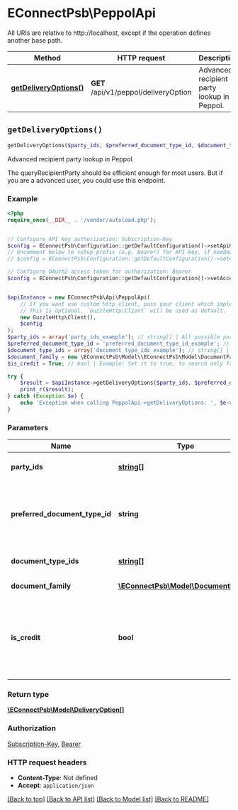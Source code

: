# EConnectPsb\PeppolApi

All URIs are relative to http://localhost, except if the operation defines another base path.

| Method | HTTP request | Description |
| ------------- | ------------- | ------------- |
| [**getDeliveryOptions()**](PeppolApi.md#getDeliveryOptions) | **GET** /api/v1/peppol/deliveryOption | Advanced recipient party lookup in Peppol. |


## `getDeliveryOptions()`

```php
getDeliveryOptions($party_ids, $preferred_document_type_id, $document_type_ids, $document_family, $is_credit): \EConnectPsb\Model\DeliveryOption[]
```

Advanced recipient party lookup in Peppol.

The queryRecipientParty should be efficient enough for most users. But if you are a advanced user, you could use this endpoint.

### Example

```php
<?php
require_once(__DIR__ . '/vendor/autoload.php');


// Configure API key authorization: Subscription-Key
$config = EConnectPsb\Configuration::getDefaultConfiguration()->setApiKey('Subscription-Key', 'YOUR_API_KEY');
// Uncomment below to setup prefix (e.g. Bearer) for API key, if needed
// $config = EConnectPsb\Configuration::getDefaultConfiguration()->setApiKeyPrefix('Subscription-Key', 'Bearer');

// Configure OAuth2 access token for authorization: Bearer
$config = EConnectPsb\Configuration::getDefaultConfiguration()->setAccessToken('YOUR_ACCESS_TOKEN');


$apiInstance = new EConnectPsb\Api\PeppolApi(
    // If you want use custom http client, pass your client which implements `GuzzleHttp\ClientInterface`.
    // This is optional, `GuzzleHttp\Client` will be used as default.
    new GuzzleHttp\Client(),
    $config
);
$party_ids = array('party_ids_example'); // string[] | All possible partyIds of the recipient party
$preferred_document_type_id = 'preferred_document_type_id_example'; // string | The source or preferred documentTypeId to match with and to determine the partyId format.
$document_type_ids = array('document_type_ids_example'); // string[] | Filter on document formats
$document_family = new \EConnectPsb\Model\\EConnectPsb\Model\DocumentFamily(); // \EConnectPsb\Model\DocumentFamily | Document family
$is_credit = True; // bool | Example: Set it to true, to search only for CreditNotes or to false if you don't want to include CreditNotes in our result set.

try {
    $result = $apiInstance->getDeliveryOptions($party_ids, $preferred_document_type_id, $document_type_ids, $document_family, $is_credit);
    print_r($result);
} catch (Exception $e) {
    echo 'Exception when calling PeppolApi->getDeliveryOptions: ', $e->getMessage(), PHP_EOL;
}
```

### Parameters

| Name | Type | Description  | Notes |
| ------------- | ------------- | ------------- | ------------- |
| **party_ids** | [**string[]**](../Model/string.md)| All possible partyIds of the recipient party | |
| **preferred_document_type_id** | **string**| The source or preferred documentTypeId to match with and to determine the partyId format. | [optional] |
| **document_type_ids** | [**string[]**](../Model/string.md)| Filter on document formats | [optional] |
| **document_family** | [**\EConnectPsb\Model\DocumentFamily**](../Model/.md)| Document family | [optional] |
| **is_credit** | **bool**| Example: Set it to true, to search only for CreditNotes or to false if you don&#39;t want to include CreditNotes in our result set. | [optional] |

### Return type

[**\EConnectPsb\Model\DeliveryOption[]**](../Model/DeliveryOption.md)

### Authorization

[Subscription-Key](../../README.md#Subscription-Key), [Bearer](../../README.md#Bearer)

### HTTP request headers

- **Content-Type**: Not defined
- **Accept**: `application/json`

[[Back to top]](#) [[Back to API list]](../../README.md#endpoints)
[[Back to Model list]](../../README.md#models)
[[Back to README]](../../README.md)
